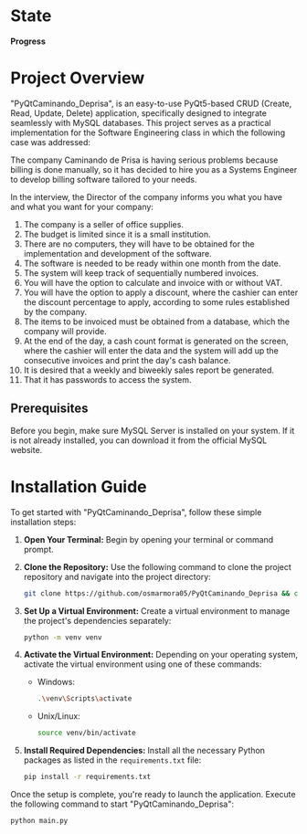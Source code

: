 # State
**Progress**

# Project Overview
"PyQtCaminando_Deprisa", is an easy-to-use PyQt5-based CRUD (Create, Read, Update, Delete) application, specifically designed to integrate seamlessly with MySQL databases. This project serves as a practical implementation for the Software Engineering class in which the following case was addressed:

The company Caminando de Prisa is having serious problems because billing is done manually, so it has decided to hire you as a Systems Engineer to develop billing software tailored to your needs.

In the interview, the Director of the company informs you what you have and what you want for your company:

1. The company is a seller of office supplies.
2. The budget is limited since it is a small institution.
3. There are no computers, they will have to be obtained for the implementation and development of the software.
4. The software is needed to be ready within one month from the date.
5. The system will keep track of sequentially numbered invoices.
6. You will have the option to calculate and invoice with or without VAT.
7. You will have the option to apply a discount, where the cashier can enter the discount percentage to apply, according to some rules established by the company.
8. The items to be invoiced must be obtained from a database, which the company will provide.
9. At the end of the day, a cash count format is generated on the screen, where the cashier will enter the data and the system will add up the consecutive invoices and print the day's cash balance.
10. It is desired that a weekly and biweekly sales report be generated.
11. That it has passwords to access the system.

## Prerequisites
Before you begin, make sure MySQL Server is installed on your system. If it is not already installed, you can download it from the official MySQL website.

# Installation Guide
To get started with "PyQtCaminando_Deprisa", follow these simple installation steps:

1. **Open Your Terminal:**
   Begin by opening your terminal or command prompt.

2. **Clone the Repository:**
   Use the following command to clone the project repository and navigate into the project directory:

   ```sh
   git clone https://github.com/osmarmora05/PyQtCaminando_Deprisa && cd PyQtCaminando_Deprisa
   ```

3. **Set Up a Virtual Environment:**
   Create a virtual environment to manage the project's dependencies separately:

   ```sh
   python -m venv venv
   ```

4. **Activate the Virtual Environment:**
   Depending on your operating system, activate the virtual environment using one of these commands:

   - Windows:

     ```sh
     .\venv\Scripts\activate
     ```

   - Unix/Linux:
     ```sh
     source venv/bin/activate
     ```

5. **Install Required Dependencies:**
   Install all the necessary Python packages as listed in the `requirements.txt` file:
   ```sh
   pip install -r requirements.txt
   ```

Once the setup is complete, you're ready to launch the application. Execute the following command to start "PyQtCaminando_Deprisa":

```sh
python main.py
```